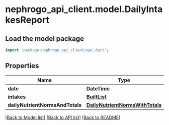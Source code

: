 # nephrogo_api_client.model.DailyIntakesReport

## Load the model package
```dart
import 'package:nephrogo_api_client/api.dart';
```

## Properties
Name | Type | Description | Notes
------------ | ------------- | ------------- | -------------
**date** | [**DateTime**](DateTime.md) |  | 
**intakes** | [**BuiltList<Intake>**](Intake.md) |  | 
**dailyNutrientNormsAndTotals** | [**DailyNutrientNormsWithTotals**](DailyNutrientNormsWithTotals.md) |  | 

[[Back to Model list]](../README.md#documentation-for-models) [[Back to API list]](../README.md#documentation-for-api-endpoints) [[Back to README]](../README.md)


